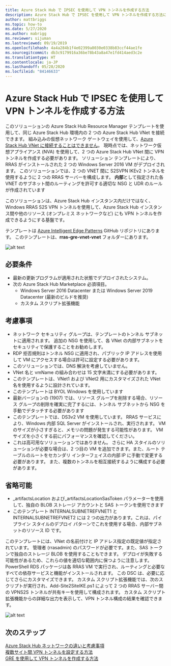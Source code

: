 ```yaml
---
title: Azure Stack Hub で IPSEC を使用して VPN トンネルを作成する方法
description: Azure Stack Hub で IPSEC を使用して VPN トンネルを作成する方法について説明します。
author: mattbriggs
ms.topic: how-to
ms.date: 5/27/2020
ms.author: mabrigg
ms.reviewer: sijuman
ms.lastreviewed: 09/19/2019
ms.openlocfilehash: 4a4a284b1f4e02399a8030e0338b83ccf44ae1fe
ms.sourcegitcommit: db3c9179916a36be78b43a8a47e1fd414aed3c2e
ms.translationtype: HT
ms.contentlocale: ja-JP
ms.lasthandoff: 05/28/2020
ms.locfileid: "84146633"
---
```

# <a name="how-to-create-a-vpn-tunnel-using-ipsec--in-azure-stack-hub"></a>Azure Stack Hub で IPSEC を使用して VPN トンネルを作成する方法

このソリューションの Azure Stack Hub Resource Manager テンプレートを使用して、同じ Azure Stack Hub 環境内の 2 つの Azure Stack Hub VNet を接続できます。 組み込みの仮想ネットワーク ゲートウェイを使用して、[Azure Stack Hub VNet に接続することはできません](https://docs.microsoft.com/azure-stack/user/azure-stack-network-differences)。 現時点では、ネットワーク仮想アプライアンス (NVA) を使用して、2 つの Azure Stack Hub VNet 間に VPN トンネルを作成する必要があります。 ソリューション テンプレートにより、RRAS がインストールされた 2 つの Windows Server 2016 VM がデプロイされます。 このソリューションでは、2 つの VNET 間に S2SVPN IKEv2 トンネルを使用するように 2 つの RRAS サーバーを構成します。 **内部**として指定された各 VNET のサブネット間のルーティングを許可する適切な NSG と UDR のルールが作成されています 

このソリューションは、Azure Stack Hub インスタンス内だけではなく、Windows RRAS S2S VPN トンネルを使用して、Azure Stack Hub インスタンス間や他のリソース (オンプレミス ネットワークなど) にも VPN トンネルを作成できるようにする基盤です。

テンプレートは [Azure Intelligent Edge Patterns](https://github.com/Azure-Samples/azure-intelligent-edge-patterns) GitHub リポジトリにあります。 このテンプレートは、**rras-gre-vnet-vnet** フォルダーにあります。 

![alt text](./media/azure-stack-network-howto-vpn-tunnel-ipsec/overview.png)

## <a name="requirements"></a>必要条件

- 最新の更新プログラムが適用された状態でデプロイされたシステム。 
- 次の Azure Stack Hub Marketplace 必須項目。
    -  Windows Server 2016 Datacenter または Windows Server 2019 Datacenter (最新のビルドを推奨)
    -  カスタム スクリプト拡張機能

## <a name="things-to-consider"></a>考慮事項

- ネットワーク セキュリティ グループは、テンプレートのトンネル サブネットに適用されます。  追加の NSG を使用して、各 VNet の内部サブネットをセキュリティで保護することをお勧めします。
- RDP 拒否規則はトンネル NSG に適用され、パブリック IP アドレスを使用して VM にアクセスする場合は許可に設定する必要があります。
- このソリューションでは、DNS 解決を考慮していません。
- VNet 名と vmName の組み合わせは 15 文字未満にする必要があります。
- このテンプレートは、VNet1 および VNet2 用にカスタマイズされた VNet 名を使用するように設計されています。
- このテンプレートは BYOL Windows を使用しています
- 最新バージョンの (1907) では、リソース グループを削除する場合、リソース グループの削除を確実に完了するには、トンネル サブネットから NSG を手動でデタッチする必要があります
- このテンプレートでは、DS3v2 VM を使用しています。  RRAS サービスにより、Windows 内部 SQL Server がインストールされ、実行されます。  VM のサイズが小さすぎると、メモリの問題が発生する可能性があります。  VM サイズを小さくする前にパフォーマンスを確認してください。
- これは高可用なソリューションではありません。  さらに HA スタイルのソリューションが必要な場合は、2 つ目の VM を追加できます。また、ルート テーブルのルートをセカンダリ インターフェイスの内部 IP に手動で変更する必要があります。  また、複数のトンネルを相互接続するように構成する必要があります。

## <a name="optional"></a>省略可能

- _artifactsLocation および_artifactsLocationSasToken パラメーターを使用して、独自の BLOB ストレージ アカウントと SAS トークンを使用できます
- このテンプレート INTERNALSUBNETREFVNET1 と INTERNALSUBNETREFVNET2 には 2 つの出力があります。これは、パイプライン スタイルのデプロイ パターンでこれを使用する場合、内部サブネットのリソース ID です。

このテンプレートには、VNet の名前付けと IP アドレス指定の既定値が指定されています。  管理者 (rrasadmin) のパスワードが必要です。また、SAS トークンで独自のストレージ BLOB を使用することもできます。  デプロイが失敗する可能性があるため、これらの値を適切な範囲内に保つように注意します。  PowerShell RDS パッケージは各 RRAS VM で実行され、ルーティングと必要なすべての依存サービスと機能がインストールされます。  この DSC は、必要に応じてさらにカスタマイズできます。  カスタム スクリプト拡張機能では、次のスクリプトが実行され、Add-Site2SiteIKE.ps1 によって 2 つの RRAS サーバー間の VPNS2S トンネルが共有キーを使用して構成されます。  カスタム スクリプト拡張機能からの詳細な出力を表示して、VPN トンネル構成の結果を確認できます。

![alt text](./media/azure-stack-network-howto-vpn-tunnel-ipsec/s2svpntunnel.png)

## <a name="next-steps"></a>次のステップ

[Azure Stack Hub ネットワークの違いと考慮事項](azure-stack-network-differences.md)  
[複数サイト間 VPN トンネルを設定する方法](network-howto-vpn-tunnel.md)  
[GRE を使用して VPN トンネルを作成する方法](network-howto-vpn-tunnel-gre.md)
